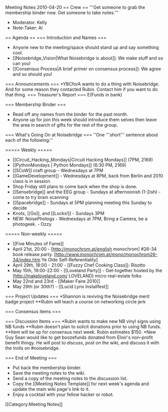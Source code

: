 Meeting Notes 2010-04-20 
 == Crew ==
'''Get someone to grab the membership binder now. Get someone to take notes.'''

* Moderator: Kelly
* Note-Taker: Al

== Agenda ==
=== Introduction and Names ===
* Anyone new to the meeting/space should stand up and say something cool.
* [[Noisebridge_Vision|What Noisebridge is about]]: We make stuff and so can you!
* [[Consensus Process|A brief primer on consensus process]]: We agree and so should you!

=== Announcements ===
*YBCforA wants to do a thing with Noisebridge. And for some reason they contacted Rubin. Contact him if you want to do that thing.
=== Treasurer's Report ===
E(Funds in bank)

=== Membership Binder ===
* Read off any names from the binder for the past month.
* Anyone up for join this week should introduce them selves then leave the area in search of gifts for the rest of the group.

=== What's Going On at Noisebridge ===
''One '''short''' sentence about each of the following:''

===== Weekly =====
* [[Circuit_Hacking_Mondays|Circuit Hacking Mondays]] (7PM, 2169)
* [[PythonMondays | Python Mondays]] (6:30 PM, 2169) 
* [[SCoW]] craft group - Wednesdays at 7PM
* [[GameDevelopment]] - Wednesdays at 8PM, back from Berlin and 2010 class is in session
* Shop Friday still plans to come back when the shop is done.
* [[Sensebridge]] and the EEG group - Sundays at afternoonish (1-2ish) - come to try brain scanning
* [[Spacebridge]] - Sundays at 5PM planning meeting this Sunday to decide 
* Knots, [[Go]], and [[Locks!]] - Sundays 3PM
* NEW: NoisePhotogs - Wednesdays at 7PM, Bring a Camera, be a photogeek. - Ozzy

===== Non-weekly =====
* [[Five Minutes of Fame]]
* April 21st, 20:00 - [http://monochrom.at/english monochrom] #26-34 book release party. [http://www.monochrom.at/mono/monochrom26-34/index.htm Ye Olde Self-Referentiality]
* April 29th, 18:00 - 21:00 - [[Fuzzy Chef Cooking Class]]: Risotto
* May 15th, 19:00-22:00 - [[Loveland Party]] - Get-together hosted by the [http://makeloveland.com/ LOVELAND] micro real-estate folks
* May 22nd and 23rd - [[Maker Faire 2010]]
* May 29th (or 30th?) - [[Lucid Lynx Installfest]]

=== Project Updates ===
*Shannon is reviving the Noisebridge merit badge project
**Rubin will teach a course on networking circle jerk

=== Consensus items ===

=== Discussion Items ===
*Rubin wants to make new NB vinyl signs using NB funds
**Rubin doesn't plan to solicit donations prior to using NB funds.
**Item will be up for consensus next week. Rubin estimates $150.
*New Guy Sean would like to get boozefunds donated from Elixir's non-profit benefit thingy. He will post to discuss, post on the wiki, and discuss it with the trolls on #noisebridge.

=== End of Meeting ===
* Put back the membership binder.
* Save the meeting notes to the wiki.
* Send a copy of the meeting notes to the discussion list.
* Copy the [[Meeting Notes Template]] for next week's agenda and update the main wiki page's link to it.
* Enjoy a cocktail with your fellow hacker or robot.

[[Category:Meeting Notes]]